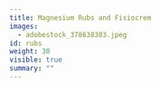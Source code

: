 ```yaml
---
title: Magnesium Rubs and Fisiocrem
images:
  - adobestock_378638303.jpeg
id: rubs
weight: 30
visible: true
summary: ""
---
```


